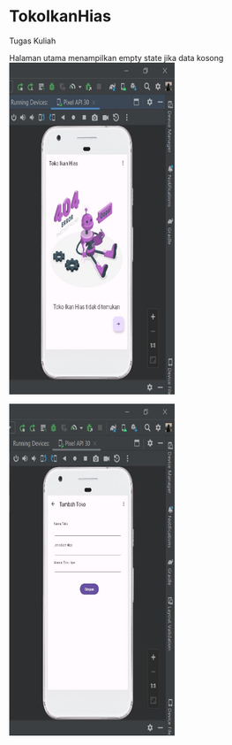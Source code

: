 # TokoIkanHias
 Tugas Kuliah

Halaman utama menampilkan empty state jika data kosong
<img src="https://github.com/agamku12/TokoIkanHias/blob/main/agam1.jpg" width="300" height="600">


<img src="https://github.com/agamku12/TokoIkanHias/blob/main/agam2.jpg" width="300" height="600">

